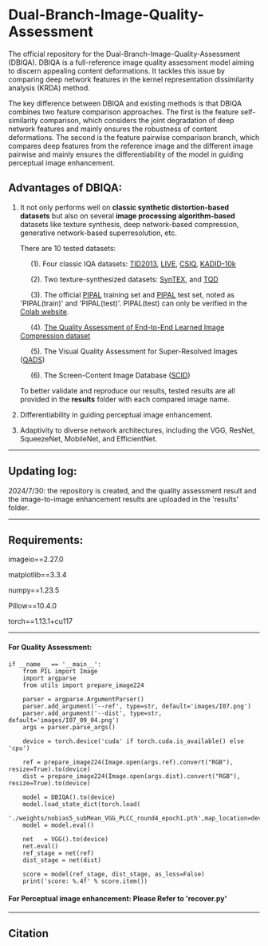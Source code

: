 # Dual-Branch-Image-Quality-Assessment
The official repository for the Dual-Branch-Image-Quality-Assessment (DBIQA). DBIQA is a full-reference image quality assessment model aiming to discern appealing content deformations. It tackles this issue by comparing deep network features in the kernel representation dissimilarity analysis (KRDA) method.

The key difference between DBIQA and existing methods is that DBIQA combines two feature comparison approaches. The first is the feature self-similarity comparison, which considers the joint degradation of deep network features and mainly ensures the robustness of content deformations. The second is the feature pairwise comparison branch, which compares deep features from the reference image and the different image pairwise and mainly ensures the differentiability of the model in guiding perceptual image enhancement.

## Advantages of DBIQA:
1.  It not only performs well on **classic synthetic distortion-based datasets** but also on several **image processing algorithm-based** datasets like texture synthesis, deep network-based compression, generative network-based superresolution, etc.

    There are 10 tested datasets:

    &ensp;&ensp;&ensp;(1). Four classic IQA datasets: [TID2013](https://www.sciencedirect.com/science/article/pii/S0923596514001490), [LIVE](https://live.ece.utexas.edu/research/Quality/subjective.htm), [CSIQ](https://www.spiedigitallibrary.org/journals/journal-of-electronic-imaging/volume-19/issue-1/011006/Most-apparent-distortion--full-reference-image-quality-assessment-and/10.1117/1.3267105.short#_=_), [KADID-10k](https://database.mmsp-kn.de/kadid-10k-database.html)

    &ensp;&ensp;&ensp;(2). Two texture-synthesized datasets: [SynTEX](https://asu.elsevierpure.com/en/publications/the-effect-of-texture-granularity-on-texture-synthesis-quality/fingerprints/), and [TQD](https://arxiv.org/abs/2004.07728)

    &ensp;&ensp;&ensp;(3). The official [PIPAL](https://github.com/HaomingCai/PIPAL-dataset) training set and [PIPAL](https://github.com/HaomingCai/PIPAL-dataset) test set, noted as 'PIPAL(train)' and 'PIPAL(test)'. PIPAL(test) can only be verified in the [Colab website](https://codalab.lisn.upsaclay.fr/competitions/1567#participate-submit_results).

    &ensp;&ensp;&ensp;(4). [The Quality Assessment of End-to-End Learned Image Compression dataset](https://dl.acm.org/doi/abs/10.1145/3474085.3475569?casa_token=tjAXmKbOPQkAAAAA:gYRbZ4KIMdxekwZA60EhTWGjuO4R-PHuCiv3WpYrOC4A0N_Q10RxA2uht4gg_V48aQ01jFEWk8xX)

    &ensp;&ensp;&ensp;(5). The Visual Quality Assessment for Super-Resolved Images ([QADS](https://ieeexplore.ieee.org/document/8640853))

    &ensp;&ensp;&ensp;(6). The Screen-Content Image Database ([SCID](https://ieeexplore.ieee.org/document/8266580))

    To better validate and reproduce our results, tested results are all provided in the **results** folder with each compared image name.
    
3.  Differentiability in guiding perceptual image enhancement.

4.  Adaptivity to diverse network architectures, including the VGG, ResNet, SqueezeNet, MobileNet, and EfficientNet.

-----------------------------
## Updating log:
2024/7/30: the repository is created, and the quality assessment result and the image-to-image enhancement results are uploaded in the 'results' folder. 

-----------------------------
## Requirements:
  imageio==2.27.0
  
  matplotlib==3.3.4
  
  numpy==1.23.5
  
  Pillow==10.4.0
  
  torch==1.13.1+cu117
  
----------------------------
#### For Quality Assessment:
    if __name__ == '__main__':
        from PIL import Image
        import argparse
        from utils import prepare_image224
    
        parser = argparse.ArgumentParser()
        parser.add_argument('--ref', type=str, default='images/I07.png')
        parser.add_argument('--dist', type=str, default='images/I07_09_04.png')
        args = parser.parse_args()
    
        device = torch.device('cuda' if torch.cuda.is_available() else 'cpu')
    
        ref = prepare_image224(Image.open(args.ref).convert("RGB"), resize=True).to(device)
        dist = prepare_image224(Image.open(args.dist).convert("RGB"), resize=True).to(device)
    
        model = DBIQA().to(device)
        model.load_state_dict(torch.load(
            './weights/nobias5_subMean_VGG_PLCC_round4_epoch1.pth',map_location=device))
        model = model.eval()
    
        net   = VGG().to(device)
        net.eval()
        ref_stage = net(ref)
        dist_stage = net(dist)
    
        score = model(ref_stage, dist_stage, as_loss=False) 
        print('score: %.4f' % score.item())

#### For Perceptual image enhancement: Please Refer to 'recover.py'

----------------------------
## Citation
